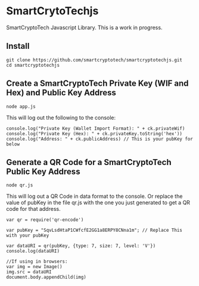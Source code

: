 # SmartCrytoTechjs
SmartCryptoTech Javascript Library. This is a work in progress. 

## Install

```
git clone https://github.com/smartcryptotech/smartcryptotechjs.git
cd smartcryptotechjs

```

## Create a SmartCryptoTech Private Key (WIF and Hex) and Public Key Address

```
node app.js
```
This will log out the following to the console: 
```
console.log("Private Key (Wallet Import Format): " + ck.privateWif)
console.log("Private Key (Hex): " + ck.privateKey.toString('hex'))
console.log("Address: " + ck.publicAddress) // This is your pubKey for below
```

## Generate a QR Code for a SmartCryptoTech Public Key Address

```
node qr.js
```
This will log out a QR Code in data format to the console. Or replace the value of pubKey in the file qr.js with the one you just generated to get a QR code for that address.

```
var qr = require('qr-encode')

var pubKey = "SqvLsdHtaP1CWfcfE2GG1a8ERPY8CNna1m"; // Replace This with your pubKey

var dataURI = qr(pubKey, {type: 7, size: 7, level: 'V'})
console.log(dataURI)

//If using in browsers:
var img = new Image()
img.src = dataURI
document.body.appendChild(img)

```





